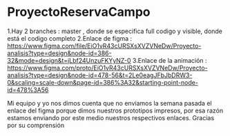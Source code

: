 # ProyectoReservaCampo
1.Hay 2 branches : master , donde se especifica full codigo y visible, donde está el codigo completo 
2.Enlace de figma : https://www.figma.com/file/EiO1vR43cURSXsXVZVNeDw/Proyecto-analisis?type=design&node-id=386-32&mode=design&t=jLbf24UnzuFKYyNZ-0
3.Enlace de la animación : https://www.figma.com/proto/EiO1vR43cURSXsXVZVNeDw/Proyecto-analisis?type=design&node-id=478-56&t=2Le0eagJFbJbDRW3-0&scaling=scale-down&page-id=386%3A32&starting-point-node-id=478%3A56

Mi equipo y yo nos dimos cuenta que no enviamos la semana pasada el enlace del figma porque dimos nuestros prototipos impresos, por esa razón estamos enviando por este medio nuestros respectivos enlaces.
Gracias por su comprensión 
